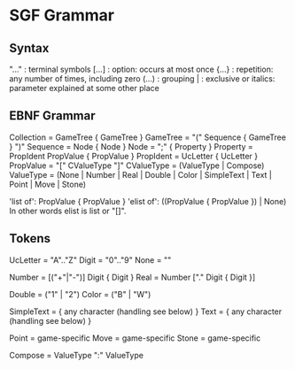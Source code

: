 # SGF Grammar

## Syntax

"..." : terminal symbols
[...] : option: occurs at most once
{...} : repetition: any number of times, including zero
(...) : grouping
|   : exclusive or
italics: parameter explained at some other place

## EBNF Grammar

Collection = GameTree { GameTree }
GameTree   = "(" Sequence { GameTree } ")"
Sequence   = Node { Node }
Node       = ";" { Property }
Property   = PropIdent PropValue { PropValue }
PropIdent  = UcLetter { UcLetter }
PropValue  = "[" CValueType "]"
CValueType = (ValueType | Compose)
ValueType  = (None | Number | Real | Double | Color | SimpleText | Text | Point  | Move | Stone)

'list of':    PropValue { PropValue }
'elist of':   ((PropValue { PropValue }) | None)
              In other words elist is list or "[]".

## Tokens

UcLetter   = "A".."Z"
Digit      = "0".."9"
None       = ""

Number     = [("+"|"-")] Digit { Digit }
Real       = Number ["." Digit { Digit }]

Double     = ("1" | "2")
Color      = ("B" | "W")

SimpleText = { any character (handling see below) }
Text       = { any character (handling see below) }

Point      = game-specific
Move       = game-specific
Stone      = game-specific

Compose    = ValueType ":" ValueType

